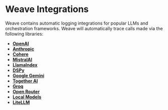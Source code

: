 # Weave Integrations

Weave contains automatic logging integrations for popular LLMs and orchestration frameworks. Weave will automatically trace calls made via the following libraries:

  - **[OpenAI](/guides/integrations/openai)**
  - **[Anthropic](/guides/integrations/anthropic)**
  - **[Cohere](/guides/integrations/cohere)**
  - **[MistralAI](/guides/integrations/mistral)**
  - **[LlamaIndex](/guides/integrations/llamaindex)**
  - **[DSPy](/guides/integrations/dspy)**
  - **[Google Gemini](/guides/integrations/google-gemini)**
  - **[Together AI](/guides/integrations/together_ai)**
  - **[Groq](/guides/integrations/groq)**
  - **[Open Router](/guides/integrations/openrouter)**
  - **[Local Models](/guides/integrations/local_models)**
  - **[LiteLLM](/guides/integrations/litellm)**
